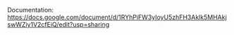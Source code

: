 Documentation: https://docs.google.com/document/d/1RYhPiFW3yIoyU5zhFH3Aklk5MHAkjswWZiy1V2cfEiQ/edit?usp=sharing